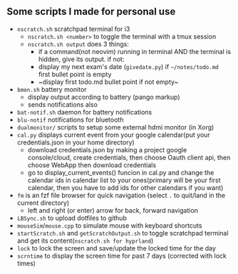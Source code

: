 ## Some scripts I made for personal use
- `nscratch.sh` scratchpad terminal for i3
  - `nscratch.sh <number>` to toggle the terminal with a tmux session
  - `nscratch.sh output` does 3 things:
    - if a command(not neovim) running in terminal AND the terminal is hidden, give its output. if not:
    - display my next exam's date (`givedate.py`) if `~/notes/todo.md` first bullet point is empty
    - ~display first todo.md bullet point if not empty~
- `bmon.sh` battery monitor
  - display output according to battery (pango markup)
  - sends notifications also
- `bat-notif.sh` daemon for battery notifications
- `blu-notif` notifications for bluetooth
- `dualmonitor/` scripts to setup some external hdmi monitor (in Xorg)
- `cal.py` displays current event from your google calendar(put your credentials.json in your home directory)
  - download credentials.json by making a project google console/cloud, create credentials, then choose Oauth client api, then choose WebApp then download credentials
  - go to display_current_events() funcion in cal.py and change the calendar ids in calendar list to your ones(primary will be your first calendar, then you have to add ids for other calendars if you want)
- `fm` is an fzf file browser for quick navigation (select `.` to quit/land in the current directory)
  - left and right (or enter) arrow for back, forward navigation
- `LBSync.sh` to upload dotfiles to github
- `mouseSim`/`mouse.cpp` to simulate mouse with keyboard shortcuts
- `startScratch.sh` and `getScratchOutput.sh` to toggle scratchpad terminal and get its content(`nscratch.sh for hyprland`)
- `lock` to lock the screen and save/update the locked time for the day
- `scrntime` to display the screen time for past 7 days (corrected with lock times)

